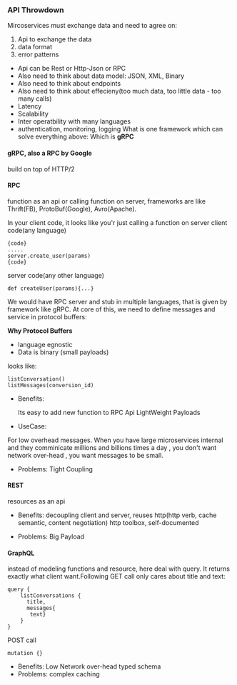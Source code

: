 ### API Throwdown

Mircoservices must exchange data and need to agree on:
1) Api to exchange the data
2) data format
3) error patterns

- Api can be Rest or Http-Json or RPC
- Also need to think about data model: JSON, XML, Binary
- Also need to think about endpoints
- Also need to think about effecieny(too much data, too little data - too many calls)
- Latency
- Scalability
- Inter operatbility with many languages
- authentication, monitoring, logging
What is one framework which can solve everything above: Which is **gRPC**

#### gRPC, also a RPC by Google
build on top of HTTP/2

#### RPC

function as an api or calling function on server, frameworks are like Thrift(FB), ProtoBuf(Google), Avro(Apache).

In your client code, it looks like you'r just calling a function on server
client code(any language)
```
{code}
.....
server.create_user(params)
{code}
```
server code(any other language)
```
def createUser(params){...}
```

We would have RPC server and stub in multiple languages, that is given by framework like gRPC. At core of this, we need to define messages and service in protocol buffers:

**Why Protocol Buffers**
- language egnostic
- Data is binary (small payloads)



looks like:
```
listConversation()
listMessages(conversion_id)
```

- Benefits:

	Its easy to add new function to RPC Api
	LightWeight Payloads
	

- UseCase:

For low overhead messages. When you have large microservices internal and they comminicate millions and billions times a day , you don't want network over-head , you want messages to be small.

- Problems: 
	Tight Coupling

#### REST 

resources as an api 

- Benefits:
decoupling client and server, reuses http(http verb, cache semantic, content negotiation) http toolbox, self-documented

- Problems: 
 Big Payload

#### GraphQL 
instead of modeling functions and resource, here deal with query. It returns exactly what client want.Following GET call only cares about title and text:
```
query {
	listConversations {
	  title,
	  messages{ 
	   text}
	}
}
```
POST call
```
mutation {}
```

- Benefits: 
Low Network over-head
typed schema
- Problems: 
 complex
 caching